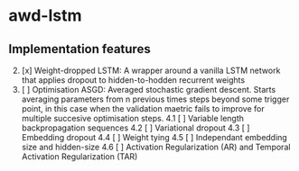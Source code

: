 # awd-lstm

## Implementation features

2. [x] Weight-dropped LSTM: A wrapper around a vanilla LSTM network that applies dropout to hidden-to-hodden recurrent weights
3. [ ] Optimisation ASGD: Averaged stochastic gradient descent. Starts averaging parameters from n previous times steps beyond some trigger point, in this case when the validation maetric fails to improve for multiple succesive optimisation steps.
4.1 [ ] Variable length backpropagation sequences 
4.2 [ ] Variational dropout
4.3 [ ] Embedding dropout 
4.4 [ ] Weight tying 
4.5 [ ] Independant embedding size and hidden-size
4.6 [ ] Activation Regularization (AR) and Temporal Activation Regularization (TAR)
